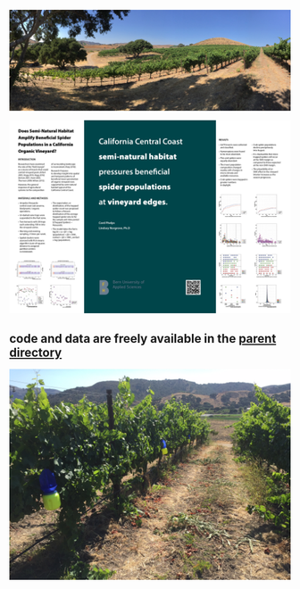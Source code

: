 

![landscape](../photos/landscapeOak.JPG)



![landscape](./posters/posterWeb.jpg)


code and data are freely available in the [parent directory](https://github.com/cordphelps/ampelos)
----------------------------------------------------------------------------------------------------------------


![landscape](../photos/trapSequence.JPG)
